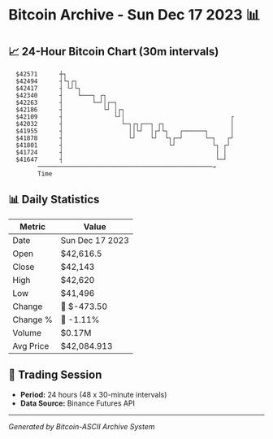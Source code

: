 # Bitcoin Archive - Sun Dec 17 2023 📊

## 📈 24-Hour Bitcoin Chart (30m intervals)

```
  $42571      ┼┐                                               
  $42494      ┤└┐┌┐                                            
  $42417      ┤ └┘└┐                                           
  $42340      ┤    └───┐ ┌┐                                    
  $42263      ┤        └─┘│┌─┐                                 
  $42186      ┤           └┘ │┌┐                               
  $42109      ┤              └┘│                             ┌ 
  $42032      ┤                └─┐┌┐┌──┐ ┌┐                  │ 
  $41955      ┤                  ││└┘  │┌┘└┐   ┌──────┐      │ 
  $41878      ┤                  └┘    └┘  └┐┌─┘      └─┐   ┌┘ 
  $41801      ┤                             └┘          └┐ ┌┘  
  $41724      ┤                                          │ │   
  $41647      ┤                                          └─┘   
        ────────────────────────────────────────────────→
        Time
```

## 📊 Daily Statistics

| Metric | Value |
|--------|-------|
| Date | Sun Dec 17 2023 |
| Open | $42,616.5 |
| Close | $42,143 |
| High | $42,620 |
| Low | $41,496 |
| Change | 🔴 $-473.50 |
| Change % | 🔴 -1.11% |
| Volume | $0.17M |
| Avg Price | $42,084.913 |

## 📅 Trading Session

- **Period:** 24 hours (48 x 30-minute intervals)
- **Data Source:** Binance Futures API

---
*Generated by Bitcoin-ASCII Archive System*
